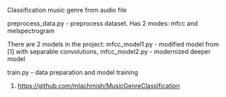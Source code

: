 Classification music genre from audio file

preprocess_data.py - preprocess dataset. Has 2 modes: mfcc and melspectrogram

There are 2 models in the project: mfcc_model1.py - modified model from [1] with separable convolutions, mfcc_model2.py - modernized deeper model

train.py - data preparation and model training

1. https://github.com/mlachmish/MusicGenreClassification
